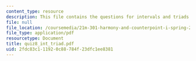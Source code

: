 ```yaml
---
content_type: resource
description: This file contains the questions for intervals and triads.
file: null
file_location: /coursemedia/21m-301-harmony-and-counterpoint-i-spring-2005/2fdc83c111920c88784f23dfc1ee8381_quiz8_int_triad.pdf
file_type: application/pdf
resourcetype: Document
title: quiz8_int_triad.pdf
uid: 2fdc83c1-1192-0c88-784f-23dfc1ee8381
---
```

